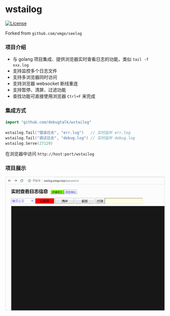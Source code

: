 # wstailog
[![License](https://img.shields.io/badge/license-MIT-brightgreen.svg)](https://github.com/debugtalk/wstailog/blob/master/LICENSE)

Forked from `github.com/xmge/seelog`

### 项目介绍
* 与 golang 项目集成、提供浏览器实时查看日志的功能，类似 `tail -f xxx.log`
* 支持监控多个日志文件
* 支持多浏览器同时访问
* 支持浏览器 websocket 断线重连
* 支持暂停、清屏、过滤功能
* 查找功能可直接使用浏览器 `Ctrl+F` 来完成

### 集成方式

```go
import "github.com/debugtalk/wstailog"

wstailog.Tail("错误日志", "err.log")   // 实时监听 err.log
wstailog.Tail("调试日志", "debug.log") // 实时监听 debug.log
wstailog.Serve(27129)
```

在浏览器中访问 `http://host:port/wstailog`

### 项目展示

![image](demo.gif)
